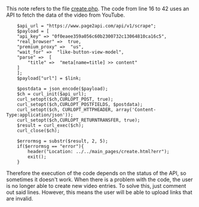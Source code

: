 This note refers to the file [create.php](/php/video/create.php).
The code from line 16 to 42 uses an API to fetch the data of the video from YouTube.
```    // Check if link is valid
    $api_url = "https://www.page2api.com/api/v1/scrape";
    $payload = [
    "api_key" => "0f0eaee359a056c60b2300732c13064810ca16c5",
    "real_browser" =>  true,
    "premium_proxy" =>  "us",
    "wait_for" =>  "like-button-view-model",
    "parse" =>  [
        "title" =>  "meta[name=title] >> content"
    ]
    ];
    $payload["url"] = $link;

    $postdata = json_encode($payload);
    $ch = curl_init($api_url);
    curl_setopt($ch,CURLOPT_POST, true);
    curl_setopt($ch,CURLOPT_POSTFIELDS, $postdata);
    curl_setopt($ch, CURLOPT_HTTPHEADER, array('Content-Type:application/json'));
    curl_setopt($ch,CURLOPT_RETURNTRANSFER, true);
    $result = curl_exec($ch);
    curl_close($ch);

    $errormsg = substr($result, 2, 5);
    if($errormsg == "error"){
        header("Location: ../../main_pages/create.html?err");
        exit();
    }
```
Therefore the execution of the code depends on the status of the API, so sometimes it doesn't work. When there is a problem with the code, the user is no longer able to create new video entries. To solve this, just comment out said lines. However, this means the user will be able to upload links that are invalid.
